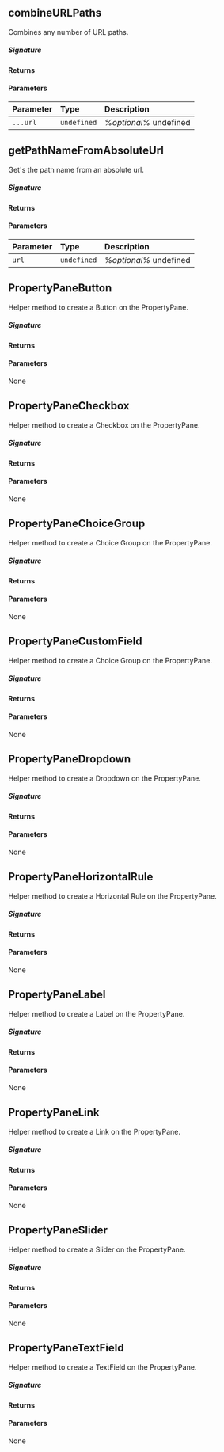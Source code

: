 ## combineURLPaths

Combines any number of URL paths.

##### Signature

#### Returns

#### Parameters


| Parameter	   | Type    | Description |
|:-------------|:---------------|:------------|
| `...url `    | `undefined` | _%optional%_ undefined |


## getPathNameFromAbsoluteUrl

Get's the path name from an absolute url. 


##### Signature

#### Returns

#### Parameters


| Parameter	   | Type    | Description |
|:-------------|:---------------|:------------|
| `url `    | `undefined` | _%optional%_ undefined |


## PropertyPaneButton

Helper method to create a Button on the PropertyPane.

##### Signature

#### Returns

#### Parameters
None


## PropertyPaneCheckbox

Helper method to create a Checkbox on the PropertyPane.

##### Signature

#### Returns

#### Parameters
None


## PropertyPaneChoiceGroup

Helper method to create a Choice Group on the PropertyPane.

##### Signature

#### Returns

#### Parameters
None


## PropertyPaneCustomField

Helper method to create a Choice Group on the PropertyPane.

##### Signature

#### Returns

#### Parameters
None


## PropertyPaneDropdown

Helper method to create a Dropdown on the PropertyPane.

##### Signature

#### Returns

#### Parameters
None


## PropertyPaneHorizontalRule

Helper method to create a Horizontal Rule on the PropertyPane.

##### Signature

#### Returns

#### Parameters
None


## PropertyPaneLabel

Helper method to create a Label on the PropertyPane.

##### Signature

#### Returns

#### Parameters
None


## PropertyPaneLink

Helper method to create a Link on the PropertyPane.

##### Signature

#### Returns

#### Parameters
None


## PropertyPaneSlider

Helper method to create a Slider on the PropertyPane.

##### Signature

#### Returns

#### Parameters
None


## PropertyPaneTextField

Helper method to create a TextField on the PropertyPane.

##### Signature

#### Returns

#### Parameters
None

